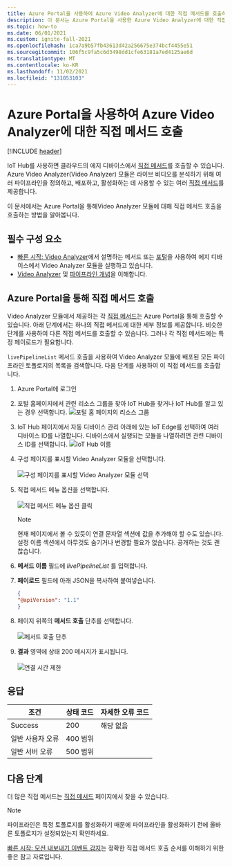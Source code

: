 ```yaml
---
title: Azure Portal을 사용하여 Azure Video Analyzer에 대한 직접 메서드를 호출하는 방법
description: 이 문서는 Azure Portal을 사용한 Azure Video Analyzer에 대한 직접 메서드 호출에 대한 개요입니다.
ms.topic: how-to
ms.date: 06/01/2021
ms.custom: ignite-fall-2021
ms.openlocfilehash: 1ca7a9b57fb43613d42a256675e374bcf4455e51
ms.sourcegitcommit: 106f5c9fa5c6d3498dd1cfe63181a7ed4125ae6d
ms.translationtype: MT
ms.contentlocale: ko-KR
ms.lasthandoff: 11/02/2021
ms.locfileid: "131053103"
---
```

# <a name="use-azure-portal-to-invoke-direct-methods-for-azure-video-analyzer"></a>Azure Portal을 사용하여 Azure Video Analyzer에 대한 직접 메서드 호출

[!INCLUDE [header](includes/edge-env.md)]

IoT Hub를 사용하면 클라우드의 에지 디바이스에서 [직접 메서드](../../../iot-hub/iot-hub-devguide-direct-methods.md#method-invocation-for-iot-edge-modules)를 호출할 수 있습니다. Azure Video Analyzer(Video Analyzer) 모듈은 라이브 비디오를 분석하기 위해 여러 파이프라인을 정의하고, 배포하고, 활성화하는 데 사용할 수 있는 여러 [직접 메서드](./direct-methods.md)를 제공합니다.

이 문서에서는 Azure Portal을 통해Video Analyzer 모듈에 대해 직접 메서드 호출을 호출하는 방법을 알아봅니다.

## <a name="prerequisites"></a>필수 구성 요소

* [빠른 시작: Video Analyzer](get-started-detect-motion-emit-events.md)에서 설명하는 메서드 또는 [포털](./deploy-iot-edge-device.md)을 사용하여 에지 디바이스에서 Video Analyzer 모듈을 실행하고 있습니다.
* [Video Analyzer](../overview.md) 및 [파이프라인 개념](../pipeline.md)을 이해합니다.

## <a name="invoking-direct-methods-via-azure-portal"></a>Azure Portal을 통해 직접 메서드 호출

Video Analyzer 모듈에서 제공하는 각 [직접 메서드](./direct-methods.md)는 Azure Portal을 통해 호출할 수 있습니다. 아래 단계에서는 하나의 직접 메서드에 대한 세부 정보를 제공합니다. 비슷한 단계를 사용하여 다른 직접 메서드를 호출할 수 있습니다. 그러나 각 직접 메서드에는 특정 페이로드가 필요합니다.

`livePipelineList` 메서드 호출을 사용하여 Video Analyzer 모듈에 배포된 모든 파이프라인 토폴로지의 목록을 검색합니다. 다음 단계를 사용하여 이 직접 메서드를 호출합니다.

1. Azure Portal에 로그인
1. 포털 홈페이지에서 관련 리소스 그룹을 찾아 IoT Hub을 찾거나 IoT Hub를 알고 있는 경우 선택합니다.
    ![포털 홈 페이지의 리소스 그룹](./media/use-azure-portal-to-invoke-direct-methods/portal-rg-home.png)
1. IoT Hub 페이지에서 자동 디바이스 관리 아래에 있는 IoT Edge를 선택하여 여러 디바이스 ID를 나열합니다. 디바이스에서 실행되는 모듈을 나열하려면 관련 디바이스 ID를 선택합니다.
    ![IoT Hub 이름](./media/use-azure-portal-to-invoke-direct-methods/iot-hub-page.png)
1. 구성 페이지를 표시할 Video Analyzer 모듈을 선택합니다.<br><br>
    ![구성 페이지를 표시할 Video Analyzer 모듈 선택](./media/use-azure-portal-to-invoke-direct-methods/modules.png)
1. 직접 메서드 메뉴 옵션을 선택합니다. <br><br>
    ![직접 메서드 메뉴 옵션 클릭](./media/use-azure-portal-to-invoke-direct-methods/module-details.png)
    > [!NOTE]
    > 현재 페이지에서 볼 수 있듯이 연결 문자열 섹션에 값을 추가해야 할 수도 있습니다. 설정 이름 섹션에서 아무것도 숨기거나 변경할 필요가 없습니다. 공개하는 것도 괜찮습니다.

1. **메서드 이름** 필드에 *livePipelineList* 를 입력합니다.
1. **페이로드** 필드에 아래 JSON을 복사하여 붙여넣습니다.
    ```json
    {
    "@apiVersion": "1.1"
    }
    ```
1. 페이지 위쪽의 **메서드 호출** 단추를 선택합니다.<br><br>
    ![메서드 호출 단추](./media/use-azure-portal-to-invoke-direct-methods/direct-method.png)
1. **결과** 영역에 상태 200 메시지가 표시됩니다.<br><br>
    ![연결 시간 제한](./media/use-azure-portal-to-invoke-direct-methods/connection-timeout.png)

## <a name="responses"></a>응답

| 조건             | 상태 코드 | 자세한 오류 코드 |
|-----------------------|-------------|---------------------|
| Success               | 200         | 해당 없음                 |
| 일반 사용자 오류   | 400 범위   |                     |
| 일반 서버 오류 | 500 범위   |                     |

## <a name="next-steps"></a>다음 단계

더 많은 직접 메서드는 [직접 메서드](./direct-methods.md) 페이지에서 찾을 수 있습니다.

> [!NOTE]
> 파이프라인은 특정 토폴로지를 활성화하기 때문에 파이프라인을 활성화하기 전에 올바른 토폴로지가 설정되었는지 확인하세요.

[빠른 시작: 모션 내보내기 이벤트 감지](detect-motion-emit-events-quickstart.md)는 정확한 직접 메서드 호출 순서를 이해하기 위한 좋은 참고 자료입니다.
